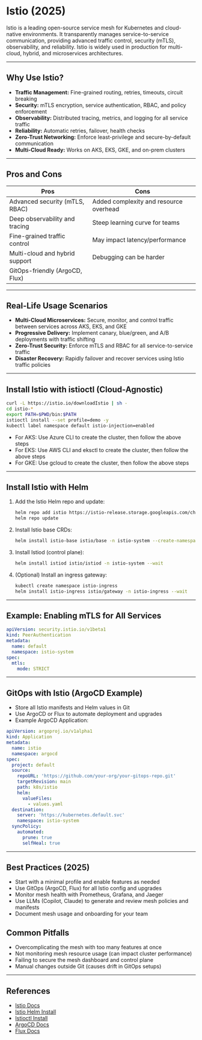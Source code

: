# Istio (2025)

Istio is a leading open-source service mesh for Kubernetes and cloud-native environments. It transparently manages service-to-service communication, providing advanced traffic control, security (mTLS), observability, and reliability. Istio is widely used in production for multi-cloud, hybrid, and microservices architectures.

---

## Why Use Istio?

- **Traffic Management:** Fine-grained routing, retries, timeouts, circuit breaking
- **Security:** mTLS encryption, service authentication, RBAC, and policy enforcement
- **Observability:** Distributed tracing, metrics, and logging for all service traffic
- **Reliability:** Automatic retries, failover, health checks
- **Zero-Trust Networking:** Enforce least-privilege and secure-by-default communication
- **Multi-Cloud Ready:** Works on AKS, EKS, GKE, and on-prem clusters

---

## Pros and Cons

| Pros | Cons |
|------|------|
| Advanced security (mTLS, RBAC) | Added complexity and resource overhead |
| Deep observability and tracing | Steep learning curve for teams |
| Fine-grained traffic control | May impact latency/performance |
| Multi-cloud and hybrid support | Debugging can be harder |
| GitOps-friendly (ArgoCD, Flux) | |

---

## Real-Life Usage Scenarios

- **Multi-Cloud Microservices:** Secure, monitor, and control traffic between services across AKS, EKS, and GKE
- **Progressive Delivery:** Implement canary, blue/green, and A/B deployments with traffic shifting
- **Zero-Trust Security:** Enforce mTLS and RBAC for all service-to-service traffic
- **Disaster Recovery:** Rapidly failover and recover services using Istio traffic policies

---

## Install Istio with istioctl (Cloud-Agnostic)

```bash
curl -L https://istio.io/downloadIstio | sh -
cd istio-*
export PATH=$PWD/bin:$PATH
istioctl install --set profile=demo -y
kubectl label namespace default istio-injection=enabled
```

- For AKS: Use Azure CLI to create the cluster, then follow the above steps
- For EKS: Use AWS CLI and eksctl to create the cluster, then follow the above steps
- For GKE: Use gcloud to create the cluster, then follow the above steps

---

## Install Istio with Helm

1. Add the Istio Helm repo and update:

   ```sh
   helm repo add istio https://istio-release.storage.googleapis.com/charts
   helm repo update
   ```

2. Install Istio base CRDs:

   ```sh
   helm install istio-base istio/base -n istio-system --create-namespace --set defaultRevision=default
   ```

3. Install Istiod (control plane):

   ```sh
   helm install istiod istio/istiod -n istio-system --wait
   ```

4. (Optional) Install an ingress gateway:

   ```sh
   kubectl create namespace istio-ingress
   helm install istio-ingress istio/gateway -n istio-ingress --wait
   ```

---

## Example: Enabling mTLS for All Services

```yaml
apiVersion: security.istio.io/v1beta1
kind: PeerAuthentication
metadata:
  name: default
  namespace: istio-system
spec:
  mtls:
    mode: STRICT
```

---

## GitOps with Istio (ArgoCD Example)

- Store all Istio manifests and Helm values in Git
- Use ArgoCD or Flux to automate deployment and upgrades
- Example ArgoCD Application:

```yaml
apiVersion: argoproj.io/v1alpha1
kind: Application
metadata:
  name: istio
  namespace: argocd
spec:
  project: default
  source:
    repoURL: 'https://github.com/your-org/your-gitops-repo.git'
    targetRevision: main
    path: k8s/istio
    helm:
      valueFiles:
        - values.yaml
  destination:
    server: 'https://kubernetes.default.svc'
    namespace: istio-system
  syncPolicy:
    automated:
      prune: true
      selfHeal: true
```

---

## Best Practices (2025)

- Start with a minimal profile and enable features as needed
- Use GitOps (ArgoCD, Flux) for all Istio config and upgrades
- Monitor mesh health with Prometheus, Grafana, and Jaeger
- Use LLMs (Copilot, Claude) to generate and review mesh policies and manifests
- Document mesh usage and onboarding for your team

## Common Pitfalls

- Overcomplicating the mesh with too many features at once
- Not monitoring mesh resource usage (can impact cluster performance)
- Failing to secure the mesh dashboard and control plane
- Manual changes outside Git (causes drift in GitOps setups)

---

## References

- [Istio Docs](https://istio.io/latest/docs/)
- [Istio Helm Install](https://istio.io/latest/docs/setup/install/helm/)
- [Istioctl Install](https://istio.io/latest/docs/setup/install/istioctl/)
- [ArgoCD Docs](https://argo-cd.readthedocs.io/)
- [Flux Docs](https://fluxcd.io/docs/)
